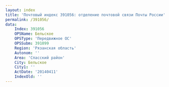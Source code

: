 ```yaml
---
layout: index
title: 'Почтовый индекс 391056: отделение почтовой связи Почты России'
permalink: /391056/
data:
    Index: 391056
    OPSName: Бельское
    OPSType: 'Передвижное ОС'
    OPSSubm: 391099
    Region: 'Рязанская область'
    Autonom: ''
    Area: 'Спасский район'
    City: Бельское
    City1: ''
    ActDate: '20140411'
    IndexOld: ''
---
```

